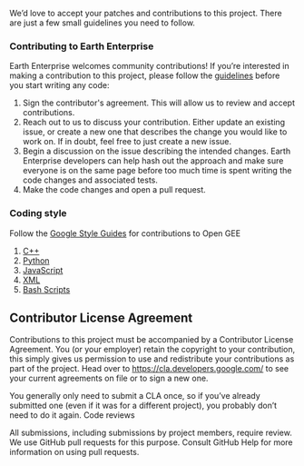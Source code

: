 We’d love to accept your patches and contributions to this project. There are just a few small guidelines you need to follow.

### Contributing to Earth Enterprise

Earth Enterprise welcomes community contributions! If you’re interested in making a contribution to this project, please follow the [guidelines](https://github.com/google/earthenterprise/blob/master/CONTRIBUTING.md) before you start writing any code:

1. Sign the contributor's agreement. This will allow us to review and accept contributions.
2. Reach out to us to discuss your contribution. Either update an existing issue, or create a new one that describes the change you would like to work on. If in doubt, feel free to just create a new issue.
3. Begin a discussion on the issue describing the intended changes. Earth Enterprise developers can help hash out the approach and make sure everyone is on the same page before too much time is spent writing the code changes and associated tests.
4. Make the code changes and open a pull request.

### Coding style ###

Follow the [Google Style Guides](https://google.github.io/styleguide/) for contributions to Open GEE

1. [C++](https://google.github.io/styleguide/cppguide.html)
1. [Python](https://google.github.io/styleguide/pyguide.html)
1. [JavaScript](https://google.github.io/styleguide/jsguide.html)
1. [XML](https://google.github.io/styleguide/xmlstyle.html)
1. [Bash Scripts](https://google.github.io/styleguide/shell.xml)

## Contributor License Agreement

Contributions to this project must be accompanied by a Contributor License Agreement. You (or your employer) retain the copyright to your contribution, this simply gives us permission to use and redistribute your contributions as part of the project. Head over to https://cla.developers.google.com/ to see your current agreements on file or to sign a new one.

You generally only need to submit a CLA once, so if you’ve already submitted one (even if it was for a different project), you probably don’t need to do it again.
Code reviews

All submissions, including submissions by project members, require review. We use GitHub pull requests for this purpose. Consult GitHub Help for more information on using pull requests.